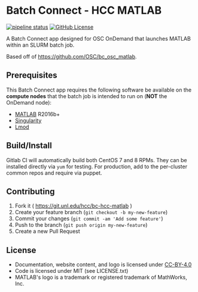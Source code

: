 # Batch Connect - HCC MATLAB

[![pipeline status](https://git.unl.edu/hcc/bc-hcc-matlab/badges/master/pipeline.svg)](https://git.unl.edu/hcc/bc-hcc-matlab/-/commits/master)
[![GitHub License](https://img.shields.io/badge/license-MIT-green.svg)](https://opensource.org/licenses/MIT)

A Batch Connect app designed for OSC OnDemand that launches MATLAB within an
SLURM batch job.

Based off of https://github.com/OSC/bc_osc_matlab.

## Prerequisites

This Batch Connect app requires the following software be available on the
**compute nodes** that the batch job is intended to run on (**NOT** the
OnDemand node):

- [MATLAB] R2016b+
- [Singularity]
- [Lmod]

[MATLAB]: https://www.mathworks.com
[Singularity]: https://sylabs.io/singularity/
[Xfce Desktop]: https://xfce.org/
[Lmod]: https://www.tacc.utexas.edu/research-development/tacc-projects/lmod

## Build/Install

Gitlab CI will automatically build both CentOS 7 and 8 RPMs.
They can be installed directly via `yum` for testing.
For production, add to the per-cluster common repos and require via puppet.

## Contributing

1. Fork it ( https://git.unl.edu/hcc/bc-hcc-matlab )
2. Create your feature branch (`git checkout -b my-new-feature`)
3. Commit your changes (`git commit -am 'Add some feature'`)
4. Push to the branch (`git push origin my-new-feature`)
5. Create a new Pull Request

## License

* Documentation, website content, and logo is licensed under
  [CC-BY-4.0](https://creativecommons.org/licenses/by/4.0/)
* Code is licensed under MIT (see LICENSE.txt)
* MATLAB's logo is a trademark or registered trademark of MathWorks, Inc.
